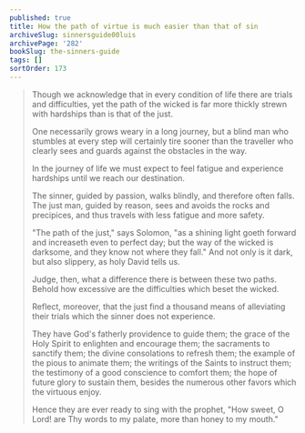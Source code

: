 ```yaml
---
published: true
title: How the path of virtue is much easier than that of sin
archiveSlug: sinnersguide00luis
archivePage: '282'
bookSlug: the-sinners-guide
tags: []
sortOrder: 173
---
```


> Though we acknowledge that in every condition of life there are trials and difficulties, yet the path of the wicked is far more thickly strewn with hardships than is that of the just.
>
> One necessarily grows weary in a long journey, but a blind man who stumbles at every step will certainly tire sooner than the traveller who clearly sees and guards against the obstacles in the way.
>
> In the journey of life we must expect to feel fatigue and experience hardships until we reach our destination.
>
> The sinner, guided by passion, walks blindly, and therefore often falls. The just man, guided by reason, sees and avoids the rocks and precipices, and thus travels with less fatigue and more safety.
>
> "The path of the just," says Solomon, "as a shining light goeth forward and increaseth even to perfect day; but the way of the wicked is darksome, and they know not where they fall." And not only is it dark, but also slippery, as holy David tells us.
>
> Judge, then, what a difference there is between these two paths. Behold how excessive are the difficulties which beset the wicked.
>
> Reflect, moreover, that the just find a thousand means of alleviating their trials which the sinner does not experience.
>
> They have God's fatherly providence to guide them; the grace of the Holy Spirit to enlighten and encourage them; the sacraments to sanctify them; the divine consolations to refresh them; the example of the pious to animate them; the writings of the Saints to instruct them; the testimony of a good conscience to comfort them; the hope of future glory to sustain them, besides the numerous other favors which the virtuous enjoy.
>
> Hence they are ever ready to sing with the prophet, "How sweet, O Lord! are Thy words to my palate, more than honey to my mouth."
